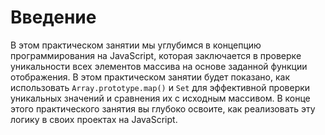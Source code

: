 # Введение

В этом практическом занятии мы углубимся в концепцию программирования на JavaScript, которая заключается в проверке уникальности всех элементов массива на основе заданной функции отображения. В этом практическом занятии будет показано, как использовать `Array.prototype.map()` и `Set` для эффективной проверки уникальных значений и сравнения их с исходным массивом. В конце этого практического занятия вы глубоко освоите, как реализовать эту логику в своих проектах на JavaScript.
